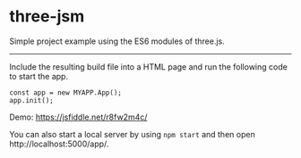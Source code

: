 # three-jsm
Simple project example using the ES6 modules of three.js.

---

Include the resulting build file into a HTML page and run the following code to start the app.

    const app = new MYAPP.App();
    app.init();

Demo: https://jsfiddle.net/r8fw2m4c/

You can also start a local server by using `npm start` and then open http://localhost:5000/app/.
